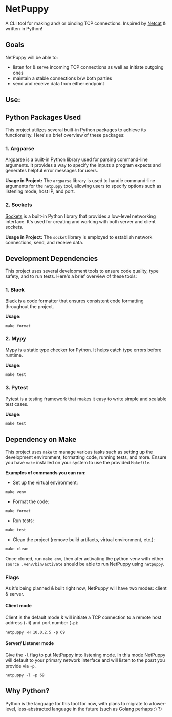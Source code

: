 # NetPuppy
A CLI tool for making and/ or binding TCP connections. Inspired by [Netcat](https://netcat.sourceforge.net/) & written in Python!
## Goals
NetPuppy will be able to:
- listen for & serve incoming TCP connections as well as initiate outgoing ones
- maintain a stable connections b/w both parties
- send and receive data from either endpoint
## Use:

## Python Packages Used

This project utilizes several built-in Python packages to achieve its functionality. Here's a brief overview of these packages:

### 1. Argparse

[Argparse](https://docs.python.org/3/library/argparse.html) is a built-in Python library used for parsing command-line arguments. It provides a way to specify the inputs a program expects and generates helpful error messages for users.

**Usage in Project:** 
The `argparse` library is used to handle command-line arguments for the `netpuppy` tool, allowing users to specify options such as listening mode, host IP, and port.

### 2. Sockets

[Sockets](https://docs.python.org/3/library/socket.html) is a built-in Python library that provides a low-level networking interface. It's used for creating and working with both server and client sockets.

**Usage in Project:** 
The `socket` library is employed to establish network connections, send, and receive data.

## Development Dependencies

This project uses several development tools to ensure code quality, type safety, and to run tests. Here's a brief overview of these tools:

### 1. Black

[Black](https://black.readthedocs.io/en/stable/) is a code formatter that ensures consistent code formatting throughout the project.

**Usage:**
```
make format
```

### 2. Mypy

[Mypy](http://mypy-lang.org/) is a static type checker for Python. It helps catch type errors before runtime.

**Usage:**
```
make test
```

### 3. Pytest

[Pytest](https://docs.pytest.org/en/stable/) is a testing framework that makes it easy to write simple and scalable test cases.

**Usage:**
```
make test
```

## Dependency on Make

This project uses `make` to manage various tasks such as setting up the development environment, formatting code, running tests, and more. Ensure you have `make` installed on your system to use the provided `Makefile`.

**Examples of commands you can run:**

- Set up the virtual environment:
```
make venv
```

- Format the code:
```
make format
```

- Run tests:
```
make test
```

- Clean the project (remove build artifacts, virtual environment, etc.):
```
make clean
```

Once cloned, run `make env`, then afer activating the python venv with either `source .venv/bin/activate` should be able to run NetPuppy using `netpuppy`.

### Flags
As it's being planned & built right now, NetPuppy will have two modes: client & server. 
#### Client mode
Client is the default mode & will initiate a TCP connection to a remote host address (`-H`) and port number (`-p`):
```
netpuppy -H 10.0.2.5 -p 69
```
#### Server/ Listener mode
Give the `-l` flag to put NetPuppy into listening mode. In this mode NetPuppy will default to your primary network interface and will listen to the posrt you provide via `-p`.
```
netpuppy -l -p 69
```
## Why Python?
Python is the language for this tool for now, with plans to migrate to a lower-level, less-abstracted language in the future (such as Golang perhaps :) ?)
